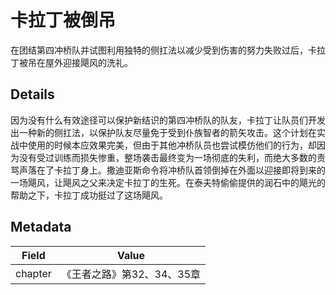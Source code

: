 # 卡拉丁被倒吊
在团结第四冲桥队并试图利用独特的侧扛法以减少受到伤害的努力失败过后，卡拉丁被吊在屋外迎接飓风的洗礼。

## Details
因为没有什么有效途径可以保护新结识的第四冲桥队的队友，卡拉丁让队员们开发出一种新的侧扛法，以保护队友尽量免于受到仆族智者的箭矢攻击。这个计划在实战中使用的时候本应效果完美，但由于其他冲桥队员也尝试模仿他们的行为，却因为没有受过训练而损失惨重，整场袭击最终变为一场彻底的失利，而绝大多数的责骂声落在了卡拉丁身上。撒迪亚斯命令将冲桥队首领倒掉在外面以迎接即将到来的一场飓风，让飓风之父来决定卡拉丁的生死。在泰夫特偷偷提供的润石中的飓光的帮助之下，卡拉丁成功挺过了这场飓风。 

## Metadata
| Field | Value |
| ----- | ----- |
| chapter | 《王者之路》第32、34、35章 |
